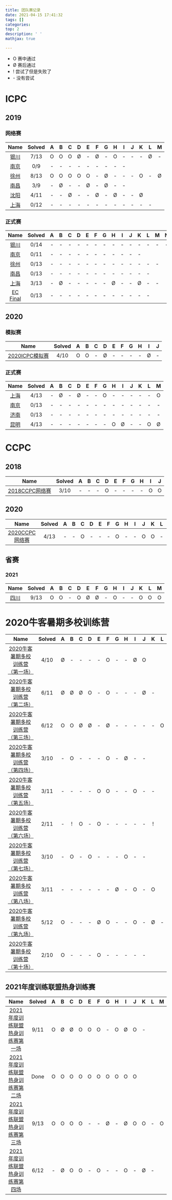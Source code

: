 ```yaml
---
title: 团队赛记录
date: 2021-04-15 17:41:32
tags: []
categories:
top: 2
description: ' '
mathjax: true

---
```


* O 赛中通过
* Ø 赛后通过
* ! 尝试了但是失败了
* \- 没有尝试

# ICPC

## 2019

### 网络赛

|                           Name                           | Solved |   A   |   B   |   C   |   D   |   E   |   F   |   G   |   H   |   I   |   J   |   K   |   L   |   M   |
| :------------------------------------------------------: | :----: | :---: | :---: | :---: | :---: | :---: | :---: | :---: | :---: | :---: | :---: | :---: | :---: | :---: |
| [银川](https://www.jisuanke.com/contest/2991/challenges) |  7/13  |   O   |   O   |   O   |   Ø   |   -   |   Ø   |   -   |   O   |   -   |   -   |   -   |   Ø   |   -   |
| [南京](https://www.jisuanke.com/contest/3004/challenges) |  0/9   |   -   |   -   |   -   |   -   |   -   |   -   |   -   |   -   |   -   |       |       |       |       |
| [徐州](https://www.jisuanke.com/contest/3005/challenges) |  8/13  |   O   |   O   |   O   |   O   |   O   |   -   |   Ø   |   -   |   -   |   -   |   O   |   -   |   Ø   |
| [南昌](https://www.jisuanke.com/contest/3870/challenges) |  3/9   |   -   |   Ø   |   -   |   -   |   Ø   |   -   |   Ø   |   -   |   -   |       |       |       |       |
| [沈阳](https://www.jisuanke.com/contest/3007/challenges) |  4/11  |   -   |   -   |   Ø   |   -   |   -   |   Ø   |   -   |   Ø   |   -   |   -   |   Ø   |       |       |
| [上海](https://www.jisuanke.com/contest/3003/challenges) |  0/12  |   -   |   -   |   -   |   -   |   -   |   -   |   -   |   -   |   -   |   -   |   -   |   -   |       |

### 正式赛

|                       Name                       | Solved |   A   |   B   |   C   |   D   |   E   |   F   |   G   |   H   |   I   |   J   |   K   |   L   |   M   |   N   |
| :----------------------------------------------: | :----: | :---: | :---: | :---: | :---: | :---: | :---: | :---: | :---: | :---: | :---: | :---: | :---: | :---: | :---: |
|  [银川](https://www.jisuanke.com/contest/5527)   |  0/14  |   -   |   -   |   -   |   -   |   -   |   -   |   -   |   -   |   -   |   -   |   -   |   -   |   -   |   -   |
|  [南京](https://www.jisuanke.com/contest/5528)   |  0/11  |   -   |   -   |   -   |   -   |   -   |   -   |   -   |   -   |   -   |   -   |   -   |       |       |       |
|  [徐州](https://www.jisuanke.com/contest/5529)   |  0/13  |   -   |   -   |   -   |   -   |   -   |   -   |   -   |   -   |   -   |   -   |   -   |   -   |   -   |       |
|  [南昌](https://www.jisuanke.com/contest/5530)   |  0/13  |   -   |   -   |   -   |   -   |   -   |   -   |   -   |   -   |   -   |   -   |   -   |   -   |       |       |
| [上海](https://ac.nowcoder.com/acm/contest/4370) |  3/13  |   -   |   Ø   |   -   |   -   |   -   |   -   |   -   |   Ø   |   -   |   -   |   Ø   |   -   |   -   |       |
|  [EC Final](https://codeforces.com/gym/102471)   |  0/13  |   -   |   -   |   -   |   -   |   -   |   -   |   -   |   -   |   -   |   -   |   -   |   -   |       |       |

## 2020

### 模拟赛

|                               Name                                | Solved |   A   |   B   |   C   |   D   |   E   |   F   |   G   |   H   |   I   |   J   |
| :---------------------------------------------------------------: | :----: | :---: | :---: | :---: | :---: | :---: | :---: | :---: | :---: | :---: | :---: |
| [2020ICPC模拟赛](https://pad.degrowth.net/fE4SMJLrTFKaDRNXIosW-w) |  4/10  |   O   |   O   |   -   |   Ø   |   -   |   -   |   -   |   -   |   Ø   |   -   |

### 正式赛

|                       Name                        | Solved |   A   |   B   |   C   |   D   |   E   |   F   |   G   |   H   |   I   |   J   |   K   |   L   |   M   |
| :-----------------------------------------------: | :----: | :---: | :---: | :---: | :---: | :---: | :---: | :---: | :---: | :---: | :---: | :---: | :---: | :---: |
| [上海](https://ac.nowcoder.com/acm/contest/9925)  |  4/13  |   -   |   Ø   |   -   |   Ø   |   -   |   -   |   O   |   -   |   -   |   -   |   -   |   -   |   O   |
| [南京](https://ac.nowcoder.com/acm/contest/10272) |  0/13  |   -   |   -   |   -   |   -   |   -   |   -   |   -   |   -   |   -   |   -   |   -   |   -   |   -   |
| [济南](https://ac.nowcoder.com/acm/contest/10662) |  0/13  |   -   |   -   |   -   |   -   |   -   |   -   |   -   |   -   |   -   |   -   |   -   |   -   |   -   |
| [昆明](https://ac.nowcoder.com/acm/contest/12548) |  4/13  |   -   |   -   |   -   |   -   |   -   |   -   |   -   |   O   |   Ø   |   -   |   -   |   O   |   Ø   |

# CCPC

## 2018

|                        Name                         | Solved |   A   | B   |   C   |   D   |   E   |   F   |   G   |   H   |   I   |   J   |
| :-------------------------------------------------: | :----: | :---: | --- | :---: | :---: | :---: | :---: | :---: | :---: | :---: | :---: |
| [2018CCPC网络赛](https://vjudge.net/contest/395469) |  3/10  |   -   | -   |   -   |   O   |   -   |   -   |   -   |   -   |   O   |   O   |


## 2020

|                        Name                         | Solved |   A   | B   |   C   |   D   |   E   |   F   |   G   |   H   |   I   |   J   |   K   |   L   |   M   |
| :-------------------------------------------------: | :----: | :---: | --- | :---: | :---: | :---: | :---: | :---: | :---: | :---: | :---: | :---: | :---: | :---: |
| [2020CCPC网络赛](https://vjudge.net/contest/396304) |  4/13  |   -   | -   |   O   |   -   |   -   |   -   |   O   |   -   |   -   |   O   |   O   |   -   |   -   |

## 省赛

### 2021

|                   Name                    | Solved |   A   |   B   |   C   |   D   |   E   |   F   |   G   |   H   |   I   |   J   |   K   |   L   |   M   |
| :---------------------------------------: | :----: | :---: | :---: | :---: | :---: | :---: | :---: | :---: | :---: | :---: | :---: | :---: | :---: | :---: |
| [四川](https://codeforces.com/gym/103117) |  9/13  |   O   |   O   |   -   |   O   |   Ø   |   Ø   |   -   |   O   |   -   |   -   |   O   |   O   |   O   |

# 2020牛客暑期多校训练营

|                                     Name                                     | Solved |   A   |   B   |   C   |   D   |   E   |   F   |   G   |   H   |   I   |   J   |   K   |   L   |
| :--------------------------------------------------------------------------: | :----: | :---: | :---: | :---: | :---: | :---: | :---: | :---: | :---: | :---: | :---: | :---: | :---: |
| [2020牛客暑期多校训练营（第一场）](https://ac.nowcoder.com/acm/contest/5666) |  4/10  |   Ø   |   -   |   -   |   -   |   -   |   O   |   -   |   -   |   Ø   |   O   |       |       |
| [2020牛客暑期多校训练营（第二场）](https://ac.nowcoder.com/acm/contest/5667) |  6/11  |   Ø   |   Ø   |   Ø   |   O   |   -   |   O   |   -   |   -   |   -   |   Ø   |   -   |       |
| [2020牛客暑期多校训练营（第三场）](https://ac.nowcoder.com/acm/contest/5668) |  6/12  |   O   |   O   |   Ø   |   Ø   |   -   |   Ø   |   -   |   -   |   -   |   -   |   -   |   O   |
| [2020牛客暑期多校训练营（第四场）](https://ac.nowcoder.com/acm/contest/5669) |  3/10  |   -   |   O   |   -   |   -   |   -   |   O   |   -   |   Ø   |   -   |   -   |       |       |
| [2020牛客暑期多校训练营（第五场）](https://ac.nowcoder.com/acm/contest/5670) |  3/11  |   -   |   -   |   -   |   -   |   O   |   O   |   -   |   -   |   O   |   -   |   -   |       |
| [2020牛客暑期多校训练营（第六场）](https://ac.nowcoder.com/acm/contest/5671) |  2/11  |   -   |   !   |   O   |   -   |   O   |   -   |   -   |   -   |   -   |   -   |   !   |       |
| [2020牛客暑期多校训练营（第七场）](https://ac.nowcoder.com/acm/contest/5672) |  3/10  |   -   |   O   |   -   |   O   |   -   |   -   |   -   |   O   |   -   |   -   |       |       |
| [2020牛客暑期多校训练营（第八场）](https://ac.nowcoder.com/acm/contest/5673) |  3/11  |   -   |   -   |   -   |   -   |   -   |   -   |   Ø   |   -   |   O   |   -   |   O   |       |
| [2020牛客暑期多校训练营（第九场）](https://ac.nowcoder.com/acm/contest/5674) |  5/12  |   O   |   -   |   -   |   -   |   Ø   |   O   |   -   |   -   |   O   |   -   |   Ø   |   -   |
| [2020牛客暑期多校训练营（第十场）](https://ac.nowcoder.com/acm/contest/5675) |  2/10  |   O   |   -   |   -   |   -   |   O   |   -   |   -   |   -   |   -   |   -   |       |       |

## 2021年度训练联盟热身训练赛

|                                     Name                                      | Solved |   A   |   B   |   C   |   D   |   E   |   F   |   G   |   H   |   I   |   J   |   K   |   L   |   M   |
| :---------------------------------------------------------------------------: | :----: | :---: | :---: | :---: | :---: | :---: | :---: | :---: | :---: | :---: | :---: | :---: | :---: | :---: |
| [2021年度训练联盟热身训练赛第一场](https://ac.nowcoder.com/acm/contest/12606) |  9/11  |   O   |   Ø   |   Ø   |   O   |   O   |   O   |   -   |   O   |   Ø   |   O   |   -   |       |       |
| [2021年度训练联盟热身训练赛第二场](https://ac.nowcoder.com/acm/contest/12794) |  Done  |   O   |   O   |   O   |   O   |   O   |   O   |   O   |   O   |   O   |   O   |       |       |       |
| [2021年度训练联盟热身训练赛第三场](https://ac.nowcoder.com/acm/contest/13168) |  9/13  |   O   |   O   |   O   |   O   |   -   |   -   |   Ø   |   -   |   Ø   |   O   |   O   |   -   |   O   |
| [2021年度训练联盟热身训练赛第四场](https://ac.nowcoder.com/acm/contest/13506) |  6/12  |   -   |   Ø   |   O   |   O   |   -   |   O   |   -   |   -   |   O   |   -   |   Ø   |   -   |       |
